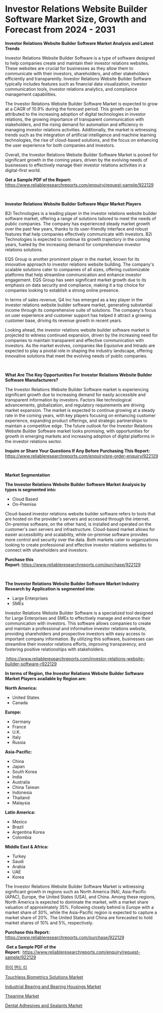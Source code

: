 <p><h1>Investor Relations Website Builder Software Market Size, Growth and Forecast from 2024 - 2031</h1></p><p><strong>Investor Relations Website Builder Software Market Analysis and Latest Trends</strong></p>
<p><p>Investor Relations Website Builder Software is a type of software designed to help companies create and maintain their investor relations websites. These websites are crucial for businesses as they allow them to communicate with their investors, shareholders, and other stakeholders efficiently and transparently. Investor Relations Website Builder Software typically includes features such as financial data visualization, investor communication tools, investor relations analytics, and compliance management capabilities.</p><p>The Investor Relations Website Builder Software Market is expected to grow at a CAGR of 10.9% during the forecast period. This growth can be attributed to the increasing adoption of digital technologies in investor relations, the growing importance of transparent communication with stakeholders, and the rising demand for automation and efficiency in managing investor relations activities. Additionally, the market is witnessing trends such as the integration of artificial intelligence and machine learning technologies, the rise of cloud-based solutions, and the focus on enhancing the user experience for both companies and investors.</p><p>Overall, the Investor Relations Website Builder Software Market is poised for significant growth in the coming years, driven by the evolving needs of businesses to effectively manage their investor relations activities in a digital-first world.</p></p>
<p><strong>Get a Sample PDF of the Report:&nbsp;</strong> <a href="https://www.reliableresearchreports.com/enquiry/request-sample/922129">https://www.reliableresearchreports.com/enquiry/request-sample/922129</a></p>
<p>&nbsp;</p>
<p><strong>Investor Relations Website Builder Software Major Market Players</strong></p>
<p><p>B2i Technologies is a leading player in the investor relations website builder software market, offering a range of solutions tailored to meet the needs of public companies. The company has experienced steady market growth over the past few years, thanks to its user-friendly interface and robust features that help companies effectively communicate with investors. B2i Technologies is expected to continue its growth trajectory in the coming years, fueled by the increasing demand for comprehensive investor relations solutions.</p><p>EQS Group is another prominent player in the market, known for its innovative approach to investor relations website building. The company's scalable solutions cater to companies of all sizes, offering customizable platforms that help streamline communication and enhance investor engagement. EQS Group has seen significant market growth due to its emphasis on data security and compliance, making it a top choice for companies looking to establish a strong online presence.</p><p>In terms of sales revenue, Q4 Inc has emerged as a key player in the investor relations website builder software market, generating substantial income through its comprehensive suite of solutions. The company's focus on user experience and customer support has helped it attract a growing customer base, driving its revenue growth in recent years.</p><p>Looking ahead, the investor relations website builder software market is projected to witness continued expansion, driven by the increasing need for companies to maintain transparent and effective communication with investors. As the market evolves, companies like Equisolve and Intrado are expected to play a pivotal role in shaping the industry landscape, offering innovative solutions that meet the evolving needs of public companies.</p></p>
<p>&nbsp;</p>
<p><strong>What Are The Key Opportunities For Investor Relations Website Builder Software Manufacturers?</strong></p>
<p><p>The Investor Relations Website Builder Software market is experiencing significant growth due to increasing demand for easily accessible and transparent information by investors. Factors like technological advancements, globalization, and regulatory requirements are driving market expansion. The market is expected to continue growing at a steady rate in the coming years, with key players focusing on enhancing customer experience, expanding product offerings, and strategic partnerships to maintain a competitive edge. The future outlook for the Investor Relations Website Builder Software market looks promising, with opportunities for growth in emerging markets and increasing adoption of digital platforms in the investor relations sector.</p></p>
<p><strong>Inquire or Share Your Questions If Any Before Purchasing This Report:</strong> <a href="https://www.reliableresearchreports.com/enquiry/pre-order-enquiry/922129">https://www.reliableresearchreports.com/enquiry/pre-order-enquiry/922129</a></p>
<p>&nbsp;</p>
<p><strong>Market Segmentation</strong></p>
<p><strong>The Investor Relations Website Builder Software Market Analysis by types is segmented into:</strong></p>
<p><ul><li>Cloud Based</li><li>On-Premise</li></ul></p>
<p><p>Cloud-based investor relations website builder software refers to tools that are hosted on the provider's servers and accessed through the internet. On-premise software, on the other hand, is installed and operated on the customer's own servers and infrastructure. Cloud-based market allows for easier accessibility and scalability, while on-premise software provides more control and security over the data. Both markets cater to organizations looking to create professional and effective investor relations websites to connect with shareholders and investors.</p></p>
<p><strong>Purchase this Report:&nbsp;</strong><a href="https://www.reliableresearchreports.com/purchase/922129">https://www.reliableresearchreports.com/purchase/922129</a></p>
<p>&nbsp;</p>
<p><strong>The Investor Relations Website Builder Software Market Industry Research by Application is segmented into:</strong></p>
<p><ul><li>Large Enterprises</li><li>SMEs</li></ul></p>
<p><p>Investor Relations Website Builder Software is a specialized tool designed for Large Enterprises and SMEs to effectively manage and enhance their communication with investors. This software allows companies to create and maintain a professional and informative investor relations website, providing shareholders and prospective investors with easy access to important company information. By utilizing this software, businesses can streamline their investor relations efforts, improving transparency, and fostering positive relationships with stakeholders.</p></p>
<p><a href="https://www.reliableresearchreports.com/investor-relations-website-builder-software-r922129">&nbsp;https://www.reliableresearchreports.com/investor-relations-website-builder-software-r922129</a></p>
<p><strong>In terms of Region, the Investor Relations Website Builder Software Market Players available by Region are:</strong></p>
<p>
    <p> <strong> North America: </strong>
        <ul>
            <li>United States</li>
            <li>Canada</li>
        </ul>
        </p> 
    <p> <strong> Europe: </strong>
        <ul>
            <li>Germany</li>
            <li>France</li>
            <li>U.K.</li>
            <li>Italy</li>
            <li>Russia</li>
        </ul>
        </p> 
    <p> <strong> Asia-Pacific: </strong>
        <ul>
            <li>China</li>
            <li>Japan</li>
            <li>South Korea</li>
            <li>India</li>
            <li>Australia</li>
            <li>China Taiwan</li>
            <li>Indonesia</li>
            <li>Thailand</li>
            <li>Malaysia</li>
        </ul>
        </p> 
    <p> <strong> Latin America: </strong>
        <ul>
            <li>Mexico</li>
            <li>Brazil</li>
            <li>Argentina Korea</li>
            <li>Colombia</li>
        </ul>
        </p> 
    <p> <strong> Middle East & Africa: </strong>
        <ul>
            <li>Turkey</li>
            <li>Saudi</li>
            <li>Arabia</li>
            <li>UAE</li>
            <li>Korea</li>
        </ul>
    </p>
    </p>
<p><p>The Investor Relations Website Builder Software Market is witnessing significant growth in regions such as North America (NA), Asia-Pacific (APAC), Europe, the United States (USA), and China. Among these regions, North America is expected to dominate the market, with a market share valuation of approximately 35%. Following closely behind is Europe with a market share of 30%, while the Asia-Pacific region is expected to capture a market share of 20%. The United States and China are forecasted to hold market shares of 10% and 5%, respectively.</p></p>
<p><strong>Purchase this Report: </strong><a href="https://www.reliableresearchreports.com/purchase/922129">https://www.reliableresearchreports.com/purchase/922129</a></p>
<p>&nbsp;<strong>Get a Sample PDF of the Report:&nbsp;&nbsp;</strong><a href="https://www.reliableresearchreports.com/enquiry/request-sample/922129">https://www.reliableresearchreports.com/enquiry/request-sample/922129</a></p>
<p><strong></strong></p>
<p><p><a href="https://medium.com/@dessierohan2023/%EA%B3%A0%EA%B8%89-%EC%B0%A8-%EC%8B%9C%EC%9E%A5-%EC%8B%9C%EC%9E%A5-%EC%A0%90%EC%9C%A0%EC%9C%A8-%EC%8B%9C%EC%9E%A5-%ED%8A%B8%EB%A0%8C%EB%93%9C-%EB%B0%8F-%EB%AF%B8%EB%9E%98-%EC%84%B1%EC%9E%A5-%ED%83%90%EC%83%89-557eda16ad52">하이 엔드 티</a></p><p><a href="https://github.com/wwwkeltoum/Market-Research-Report-List-3/blob/main/touchless-biometrics-solutions-market.md">Touchless Biometrics Solutions Market</a></p><p><a href="https://github.com/gamblestampleyjenny50m5sl6/Market-Research-Report-List-2/blob/main/industrial-bearing-and-bearing-housings-market.md">Industrial Bearing and Bearing Housings Market</a></p><p><a href="https://www.linkedin.com/pulse/theanine-market-furnish-information-size-share-dynamics-bpvnc">Theanine Market</a></p><p><a href="https://www.linkedin.com/pulse/dental-adhesives-sealants-market-goal-estimating-size-future-3g3yc">Dental Adhesives and Sealants Market</a></p></p>